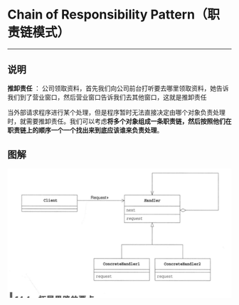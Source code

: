 # Chain of Responsibility  Pattern（职责链模式）

---
## 说明
**推卸责任** ： 公司领取资料，首先我们向公司前台打听要去哪里领取资料，她告诉我们到了营业窗口，然后营业窗口告诉我们去其他窗口，这就是推卸责任

当外部请求程序进行某个处理，但是程序暂时无法直接决定由哪个对象负责处理时，就需要推卸责任。我们可以考虑**将多个对象组成一条职责链，然后按照他们在职责链上的顺序一个一个找出来到底应该谁来负责处理**。

## 图解
 <div align="center"> <img src="../images//chain.png" width=""/> </div><br>
 